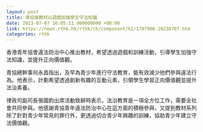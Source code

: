 ```yaml
---
layout: post
title: 青協推教材以遊戲加強學生守法知識
date: 2023-07-07 16:05:11.000000000 +08:00
link: https://news.rthk.hk/rthk/ch/component/k2/1707906-20230707.htm
categories: rthk
---
```


香港青年協會違法防治中心推出教材，希望透過遊戲和訓練活動，引導學生加強守法知識，並提升正向價值觀。

青協總幹事何永昌指出，及早為青少年進行守法教育，能有效減少他們參與違法行為。他表示，計劃希望透過創新有趣的互動元素，引領學生學習正向價值觀並提升法治素養。

律政司副司長張國鈞出席活動致辭時表示，法治教育是一項全方位工作，需要全社會共同參與。他感謝青協青年違法防治中心在這方面的積極參與，又提到教材系列除了針對青少年常見的罪行外，更透過切合青少年興趣的訓練，協助青少年建立守法價值觀。
